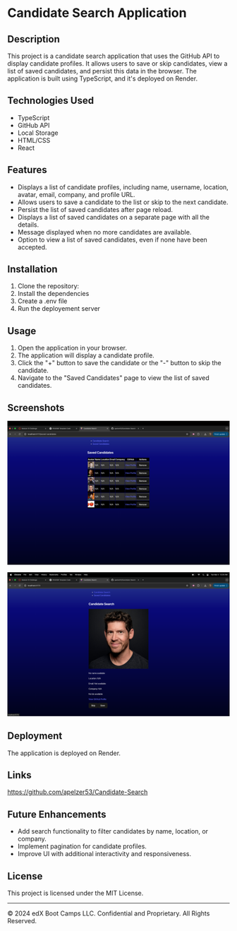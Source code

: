 # Candidate Search Application

## Description

This project is a candidate search application that uses the GitHub API to display candidate profiles. It allows users to save or skip candidates, view a list of saved candidates, and persist this data in the browser. The application is built using TypeScript, and it's deployed on Render.

## Technologies Used

- TypeScript
- GitHub API
- Local Storage
- HTML/CSS
- React

## Features

- Displays a list of candidate profiles, including name, username, location, avatar, email, company, and profile URL.
- Allows users to save a candidate to the list or skip to the next candidate.
- Persist the list of saved candidates after page reload.
- Displays a list of saved candidates on a separate page with all the details.
- Message displayed when no more candidates are available.
- Option to view a list of saved candidates, even if none have been accepted.

## Installation

1. Clone the repository:
2. Install the dependencies
3. Create a .env file
4. Run the deployement server

## Usage

1. Open the application in your browser.
2. The application will display a candidate profile.
3. Click the "+" button to save the candidate or the "-" button to skip the candidate.
4. Navigate to the "Saved Candidates" page to view the list of saved candidates.

## Screenshots

![Saved Candidates Page](image.png)

![Candidate Search Page](image-4.png)

## Deployment

The application is deployed on Render.

## Links

https://github.com/apelzer53/Candidate-Search

## Future Enhancements

- Add search functionality to filter candidates by name, location, or company.
- Implement pagination for candidate profiles.
- Improve UI with additional interactivity and responsiveness.

## License

This project is licensed under the MIT License.




---
© 2024 edX Boot Camps LLC. Confidential and Proprietary. All Rights Reserved.